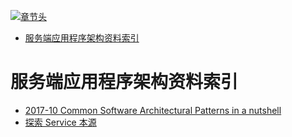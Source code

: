 [![章节头](https://parg.co/UGo)](https://parg.co/b4z) 
 - [服务端应用程序架构资料索引](#%E6%9C%8D%E5%8A%A1%E7%AB%AF%E5%BA%94%E7%94%A8%E7%A8%8B%E5%BA%8F%E6%9E%B6%E6%9E%84%E8%B5%84%E6%96%99%E7%B4%A2%E5%BC%95) 

# 服务端应用程序架构资料索引

- [2017-10 Common Software Architectural Patterns in a nutshell](https://parg.co/bD3)
- [探索 Service 本源](http://q.infoqstatic.com/ppt/service-origin-exploration.pdf) 
